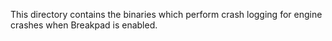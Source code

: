 This directory contains the binaries which perform crash logging for engine crashes when Breakpad is
enabled.
